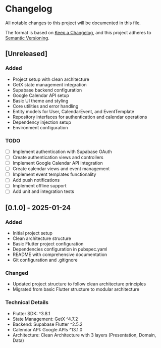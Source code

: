 # Changelog

All notable changes to this project will be documented in this file.

The format is based on [Keep a Changelog](https://keepachangelog.com/en/1.0.0/), and this project
adheres to [Semantic Versioning](https://semver.org/spec/v2.0.0.html).

## [Unreleased]

### Added

- Project setup with clean architecture
- GetX state management integration
- Supabase backend configuration
- Google Calendar API setup
- Basic UI theme and styling
- Core utilities and error handling
- Entity models for User, CalendarEvent, and EventTemplate
- Repository interfaces for authentication and calendar operations
- Dependency injection setup
- Environment configuration

### TODO

- [ ] Implement authentication with Supabase OAuth
- [ ] Create authentication views and controllers
- [ ] Implement Google Calendar API integration
- [ ] Create calendar views and event management
- [ ] Implement event templates functionality
- [ ] Add push notifications
- [ ] Implement offline support
- [ ] Add unit and integration tests

## [0.1.0] - 2025-01-24

### Added

- Initial project setup
- Clean architecture structure
- Basic Flutter project configuration
- Dependencies configuration in pubspec.yaml
- README with comprehensive documentation
- Git configuration and .gitignore

### Changed

- Updated project structure to follow clean architecture principles
- Migrated from basic Flutter structure to modular architecture

### Technical Details

- Flutter SDK: ^3.8.1
- State Management: GetX ^4.7.2
- Backend: Supabase Flutter ^2.5.2
- Calendar API: Google APIs ^13.1.0
- Architecture: Clean Architecture with 3 layers (Presentation, Domain, Data)
